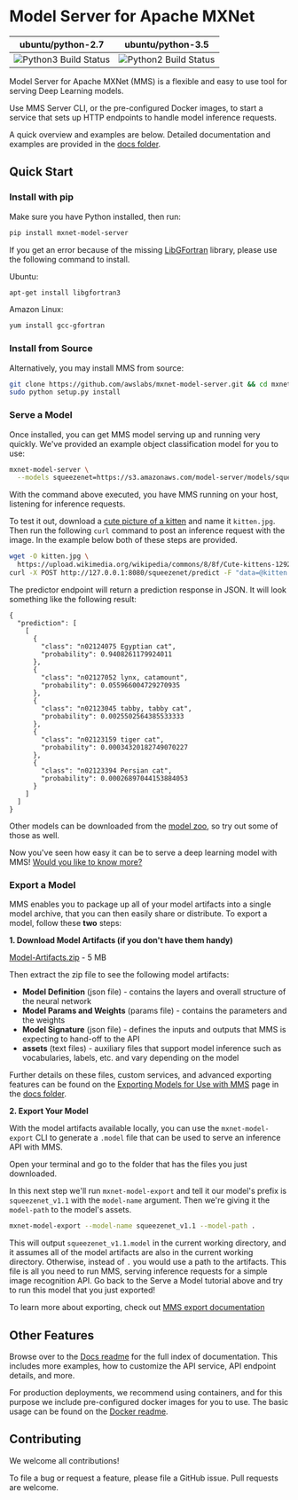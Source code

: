 Model Server for Apache MXNet
=======

| ubuntu/python-2.7 | ubuntu/python-3.5 |
|---------|---------|
| ![Python3 Build Status](https://codebuild.us-east-1.amazonaws.com/badges?uuid=eyJlbmNyeXB0ZWREYXRhIjoicGZ6dXFmMU54UGxDaGsxUDhXclJLcFpHTnFMNld6cW5POVpNclc4Vm9BUWJNamZKMGdzbk1lOU92Z0VWQVZJTThsRUttOW8rUzgxZ2F0Ull1U1VkSHo0PSIsIml2UGFyYW1ldGVyU3BlYyI6IkJJaFc1QTEwRGhwUXY1dDgiLCJtYXRlcmlhbFNldFNlcmlhbCI6MX0%3D&branch=master) | ![Python2 Build Status](https://codebuild.us-east-1.amazonaws.com/badges?uuid=eyJlbmNyeXB0ZWREYXRhIjoiYVdIajEwVW9uZ3cvWkZqaHlaRGNUU2M0clE2aUVjelJranJoYTI3S1lHT3R5THJXdklzejU2UVM5NWlUTWdwaVVJalRwYi9GTnJ1aUxiRXIvTGhuQ2g0PSIsIml2UGFyYW1ldGVyU3BlYyI6IjArcHVCaFgvR1pTN1JoSG4iLCJtYXRlcmlhbFNldFNlcmlhbCI6MX0%3D&branch=master) |

Model Server for Apache MXNet (MMS) is a flexible and easy to use tool for serving Deep Learning models.

Use MMS Server CLI, or the pre-configured Docker images, to start a service that sets up HTTP endpoints to handle model inference requests.

A quick overview and examples are below. Detailed documentation and examples are provided in the [docs folder](docs/README.md).


## Quick Start

### Install with pip

Make sure you have Python installed, then run:

```bash
pip install mxnet-model-server
```

If you get an error because of the missing [LibGFortran](https://gcc.gnu.org/onlinedocs/gfc-internals/LibGFortran.html) library, please use the following command to install.

Ubuntu:

```bash
apt-get install libgfortran3
```

Amazon Linux:

```bash
yum install gcc-gfortran
```

### Install from Source

Alternatively, you may install MMS from source:

```bash
git clone https://github.com/awslabs/mxnet-model-server.git && cd mxnet-model-server
sudo python setup.py install
```

### Serve a Model

Once installed, you can get MMS model serving up and running very quickly. We've provided an example object classification model for you to use:
```bash
mxnet-model-server \
  --models squeezenet=https://s3.amazonaws.com/model-server/models/squeezenet_v1.1/squeezenet_v1.1.model
```

With the command above executed, you have MMS running on your host, listening for inference requests.

To test it out, download a [cute picture of a kitten](https://www.google.com/search?q=cute+kitten&tbm=isch&hl=en&cr=&safe=images) and name it `kitten.jpg`. Then run the following `curl` command to post an inference request with the image. In the example below both of these steps are provided.

```bash
wget -O kitten.jpg \
  https://upload.wikimedia.org/wikipedia/commons/8/8f/Cute-kittens-12929201-1600-1200.jpg
curl -X POST http://127.0.0.1:8080/squeezenet/predict -F "data=@kitten.jpg"
```

The predictor endpoint will return a prediction response in JSON. It will look something like the following result:

```
{
  "prediction": [
    [
      {
        "class": "n02124075 Egyptian cat",
        "probability": 0.9408261179924011
      },
      {
        "class": "n02127052 lynx, catamount",
        "probability": 0.055966004729270935
      },
      {
        "class": "n02123045 tabby, tabby cat",
        "probability": 0.0025502564385533333
      },
      {
        "class": "n02123159 tiger cat",
        "probability": 0.00034320182749070227
      },
      {
        "class": "n02123394 Persian cat",
        "probability": 0.00026897044153884053
      }
    ]
  ]
}
```
Other models can be downloaded from the [model zoo](docs/model_zoo.md), so try out some of those as well.

Now you've seen how easy it can be to serve a deep learning model with MMS! [Would you like to know more?](docs/server.md)


### Export a Model

MMS enables you to package up all of your model artifacts into a single model archive, that you can then easily share or distribute. To export a model, follow these **two** steps:

**1. Download Model Artifacts (if you don't have them handy)**

[Model-Artifacts.zip](https://s3.amazonaws.com/model-server/inputs/Model-Artifacts.zip) - 5 MB

 Then extract the zip file to see the following model artifacts:

* **Model Definition** (json file) - contains the layers and overall structure of the neural network
* **Model Params and Weights** (params file) - contains the parameters and the weights
* **Model Signature** (json file) - defines the inputs and outputs that MMS is expecting to hand-off to the API
* **assets** (text files) - auxiliary files that support model inference such as vocabularies, labels, etc. and vary depending on the model

Further details on these files, custom services, and advanced exporting features can be found on the [Exporting Models for Use with MMS](docs/export.md) page in the [docs folder](docs).

**2. Export Your Model**

With the model artifacts available locally, you can use the `mxnet-model-export` CLI to generate a `.model` file that can be used to serve an inference API with MMS.

Open your terminal and go to the folder that has the files you just downloaded.

In this next step we'll run `mxnet-model-export` and tell it our model's prefix is `squeezenet_v1.1` with the `model-name` argument. Then we're giving it the `model-path` to the model's assets.

```bash
mxnet-model-export --model-name squeezenet_v1.1 --model-path .
```

This will output `squeezenet_v1.1.model` in the current working directory, and it assumes all of the model artifacts are also in the current working directory. Otherwise, instead of `.` you would use a path to the artifacts. This file is all you need to run MMS, serving inference requests for a simple image recognition API. Go back to the Serve a Model tutorial above and try to run this model that you just exported!

To learn more about exporting, check out [MMS export documentation](docs/export.md)


## Other Features

Browse over to the [Docs readme](docs/README.md) for the full index of documentation. This includes more examples, how to customize the API service, API endpoint details, and more.

For production deployments, we recommend using containers, and for this purpose we include pre-configured docker images for you to use. The basic usage can be found on the [Docker readme](docker/README.md).

## Contributing

We welcome all contributions!

To file a bug or request a feature, please file a GitHub issue. Pull requests are welcome.
